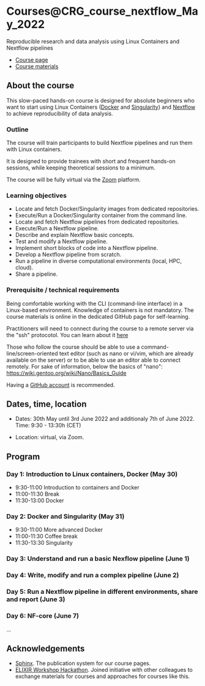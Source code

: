 # Courses@CRG_course_nextflow_May_2022

Reproducible research and data analysis using Linux Containers and Nextflow pipelines

* [Course page](https://www.crg.eu/en/event/coursescrg-reproducible-research-and-data-analysis-using-containers-nextflow-2022)
* [Course materials](https://biocorecrg.github.io/CoursesCRG_Containers_Nextflow_May_2022)


## About the course

This slow-paced hands-on course is designed for absolute beginners who want to start using Linux Containers ([Docker](https://www.docker.com/) and [Singularity](https://www.apptainer.org/)) and [Nextflow](https://www.nextflow.io) to achieve reproducibility of data analysis. 

### Outline

The course will train participants to build Nextflow pipelines and run them with Linux containers.

It is designed to provide trainees with short and frequent hands-on sessions, while keeping theoretical sessions to a minimum.

The course will be fully virtual via the [Zoom](https://zoom.us/) platform.

<!--Trainees will work in a dedicated [AWS environment](https://en.wikipedia.org/wiki/AWS).-->


### Learning objectives

* Locate and fetch Docker/Singularity images from dedicated repositories.
* Execute/Run a Docker/Singularity container from the command line.
* Locate and fetch Nextflow pipelines from dedicated repositories.
* Execute/Run a Nextflow pipeline.
* Describe and explain Nextflow basic concepts.
* Test and modify a Nextflow pipeline.
* Implement short blocks of code into a Nextflow pipeline.
* Develop a Nextflow pipeline from scratch.
* Run a pipeline in diverse computational environments (local, HPC, cloud).
* Share a pipeline.

### Prerequisite / technical requirements

Being comfortable working with the CLI (command-line interface) in a Linux-based environment.
Knowledge of containers is not mandatory. The course materials is online in the dedicated GitHub page for self-learning.

Practitioners will need to connect during the course to a remote server via the "ssh" protocotol. You can learn about it [here](https://www.hostinger.com/tutorials/ssh-tutorial-how-does-ssh-work)

Those who follow the course should be able to use a command-line/screen-oriented text editor (such as nano or vi/vim, which are already available on the server) or to be able to use an editor able to connect remotely. For sake of information, below the basics of "nano":
https://wiki.gentoo.org/wiki/Nano/Basics_Guide

Having a [GitHub account](https://github.com/join) is recommended. 

## Dates, time, location

* Dates: 30th May until 3rd June 2022 and additionaly 7th of June 2022. Time: 9:30 - 13:30h (CET)

* Location: virtual, via Zoom.

## Program
 
### Day 1: Introduction to Linux containers, Docker (May 30)

* 9:30-11:00 Introduction to containers and Docker
* 11:00-11:30 Break
* 11:30-13:00 Docker

### Day 2: Docker and Singularity (May 31)

* 9:30-11:00 More advanced Docker
* 11:00-11:30 Coffee break
* 11:30-13:30 Singularity

### Day 3: Understand and run a basic Nexflow pipeline (June 1)



### Day 4: Write, modify and run a complex pipeline (June 2)


### Day 5: Run a Nextflow pipeline in different environments, share and report (June 3)



### Day 6: NF-core (June 7)

...


## Acknowledgements

* [Sphinx](https://www.sphinx-doc.org/). The publication system for our course pages.
* [ELIXIR Workshop Hackathon](https://github.com/vibbits/containers-workflow-hackathon). Joined initiative with other colleagues to exchange materials for courses and approaches for courses like this.
